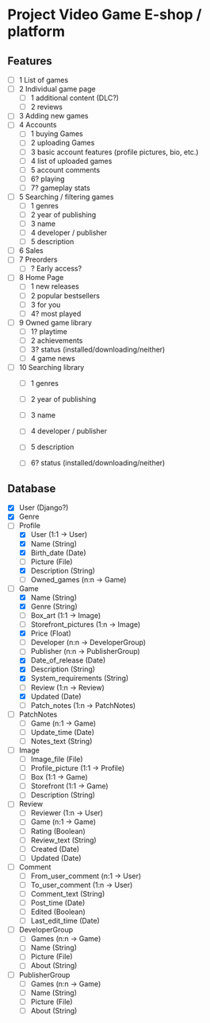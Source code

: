 # Project Video Game E-shop / platform

## Features
- [ ] 1 List of games
- [ ] 2 Individual game page
  - [ ] 1 additional content (DLC?)
  - [ ] 2 reviews
- [ ] 3 Adding new games
- [ ] 4 Accounts
  - [ ] 1 buying Games
  - [ ] 2 uploading Games
  - [ ] 3 basic account features (profile pictures, bio, etc.)
  - [ ] 4 list of uploaded games
  - [ ] 5 account comments
  - [ ] 6? playing
  - [ ] 7? gameplay stats
- [ ] 5 Searching / filtering games
  - [ ] 1 genres
  - [ ] 2 year of publishing
  - [ ] 3 name
  - [ ] 4 developer / publisher
  - [ ] 5 description
- [ ] 6 Sales
- [ ] 7 Preorders
  - [ ] ? Early access?
- [ ] 8 Home Page
  - [ ] 1 new releases
  - [ ] 2 popular bestsellers
  - [ ] 3 for you
  - [ ] 4? most played
- [ ] 9 Owned game library
  - [ ] 1? playtime
  - [ ] 2 achievements
  - [ ] 3? status (installed/downloading/neither)
  - [ ] 4 game news
- [ ] 10 Searching library
  - [ ] 1 genres
  - [ ] 2 year of publishing
  - [ ] 3 name
  - [ ] 4 developer / publisher
  - [ ] 5 description
  - [ ] 6? status (installed/downloading/neither)


## Database
- [x] User (Django?)
- [x] Genre
- [ ] Profile
  - [x] User (1:1 -> User)
  - [x] Name (String)
  - [x] Birth_date (Date)
  - [ ] Picture (File)
  - [x] Description (String)
  - [ ] Owned_games (n:n -> Game)
- [ ] Game
  - [x] Name (String)
  - [x] Genre (String)
  - [ ] Box_art (1:1 -> Image)
  - [ ] Storefront_pictures (1:n -> Image)
  - [x] Price (Float)
  - [ ] Developer (n:n -> DeveloperGroup)
  - [ ] Publisher (n:n -> PublisherGroup)
  - [x] Date_of_release (Date)
  - [x] Description (String)
  - [x] System_requirements (String)
  - [ ] Review (1:n -> Review)
  - [x] Updated (Date)
  - [ ] Patch_notes (1:n -> PatchNotes)
- [ ] PatchNotes
  - [ ] Game (n:1 -> Game)
  - [ ] Update_time (Date)
  - [ ] Notes_text (String)
- [ ] Image
  - [ ] Image_file (File)
  - [ ] Profile_picture (1:1 -> Profile)
  - [ ] Box (1:1 -> Game)
  - [ ] Storefront (1:1 -> Game)
  - [ ] Description (String)
- [ ] Review
  - [ ] Reviewer (1:n -> User)
  - [ ] Game (n:1 -> Game)
  - [ ] Rating (Boolean)
  - [ ] Review_text (String)
  - [ ] Created (Date)
  - [ ] Updated (Date)
- [ ] Comment
  - [ ] From_user_comment (n:1 -> User)
  - [ ] To_user_comment (1:n -> User)
  - [ ] Comment_text (String)
  - [ ] Post_time (Date)
  - [ ] Edited (Boolean)
  - [ ] Last_edit_time (Date)
- [ ] DeveloperGroup
  - [ ] Games (n:n -> Game)
  - [ ] Name (String)
  - [ ] Picture (File)
  - [ ] About (String)
- [ ] PublisherGroup
  - [ ] Games (n:n -> Game)
  - [ ] Name (String)
  - [ ] Picture (File)
  - [ ] About (String)